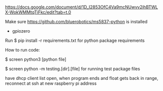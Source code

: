 https://docs.google.com/document/d/1D_I2853OfC4Va9mcNUwvv2ihBTWLX-WokWMMtqTiFkc/edit?tab=t.0 

Make sure https://github.com/bluerobotics/ms5837-python is installed
- gpiozero

Run $ pip install -r requirements.txt for python package requirements

How to run code:

$ screen python3 [python file]

$ screen python -m testing.[dir].[file] for running test package files

have dhcp client list open, when program ends and float gets back
in range, reconnect at ssh at new raspberry pi address
